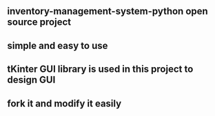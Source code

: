 ## inventory-management-system-python open source project
## simple and easy to use
## tKinter GUI library is used in this project to design GUI
## fork it and modify it easily
